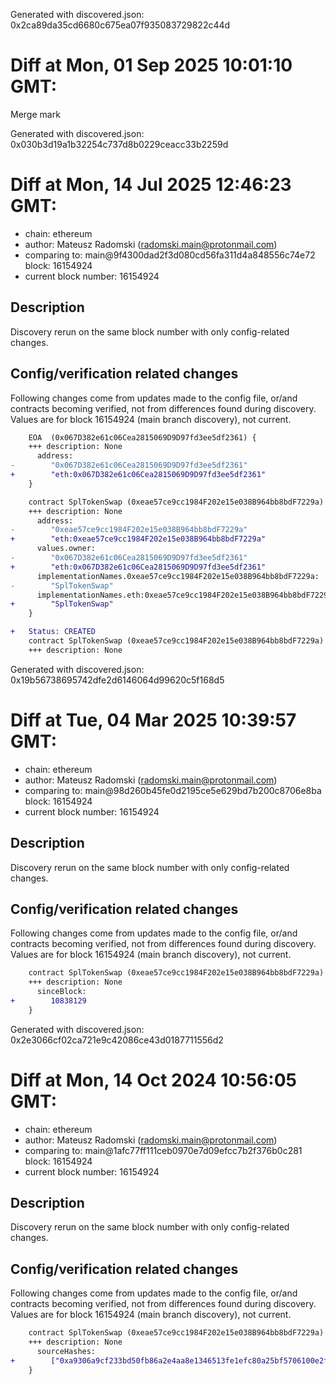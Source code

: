 Generated with discovered.json: 0x2ca89da35cd6680c675ea07f935083729822c44d

# Diff at Mon, 01 Sep 2025 10:01:10 GMT:

Merge mark

Generated with discovered.json: 0x030b3d19a1b32254c737d8b0229ceacc33b2259d

# Diff at Mon, 14 Jul 2025 12:46:23 GMT:

- chain: ethereum
- author: Mateusz Radomski (<radomski.main@protonmail.com>)
- comparing to: main@9f4300dad2f3d080cd56fa311d4a848556c74e72 block: 16154924
- current block number: 16154924

## Description

Discovery rerun on the same block number with only config-related changes.

## Config/verification related changes

Following changes come from updates made to the config file,
or/and contracts becoming verified, not from differences found during
discovery. Values are for block 16154924 (main branch discovery), not current.

```diff
    EOA  (0x067D382e61c06Cea2815069D9D97fd3ee5df2361) {
    +++ description: None
      address:
-        "0x067D382e61c06Cea2815069D9D97fd3ee5df2361"
+        "eth:0x067D382e61c06Cea2815069D9D97fd3ee5df2361"
    }
```

```diff
    contract SplTokenSwap (0xeae57ce9cc1984F202e15e038B964bb8bdF7229a) {
    +++ description: None
      address:
-        "0xeae57ce9cc1984F202e15e038B964bb8bdF7229a"
+        "eth:0xeae57ce9cc1984F202e15e038B964bb8bdF7229a"
      values.owner:
-        "0x067D382e61c06Cea2815069D9D97fd3ee5df2361"
+        "eth:0x067D382e61c06Cea2815069D9D97fd3ee5df2361"
      implementationNames.0xeae57ce9cc1984F202e15e038B964bb8bdF7229a:
-        "SplTokenSwap"
      implementationNames.eth:0xeae57ce9cc1984F202e15e038B964bb8bdF7229a:
+        "SplTokenSwap"
    }
```

```diff
+   Status: CREATED
    contract SplTokenSwap (0xeae57ce9cc1984F202e15e038B964bb8bdF7229a)
    +++ description: None
```

Generated with discovered.json: 0x19b56738695742dfe2d6146064d99620c5f168d5

# Diff at Tue, 04 Mar 2025 10:39:57 GMT:

- chain: ethereum
- author: Mateusz Radomski (<radomski.main@protonmail.com>)
- comparing to: main@98d260b45fe0d2195ce5e629bd7b200c8706e8ba block: 16154924
- current block number: 16154924

## Description

Discovery rerun on the same block number with only config-related changes.

## Config/verification related changes

Following changes come from updates made to the config file,
or/and contracts becoming verified, not from differences found during
discovery. Values are for block 16154924 (main branch discovery), not current.

```diff
    contract SplTokenSwap (0xeae57ce9cc1984F202e15e038B964bb8bdF7229a) {
    +++ description: None
      sinceBlock:
+        10838129
    }
```

Generated with discovered.json: 0x2e3066cf02ca721e9c42086ce43d0187711556d2

# Diff at Mon, 14 Oct 2024 10:56:05 GMT:

- chain: ethereum
- author: Mateusz Radomski (<radomski.main@protonmail.com>)
- comparing to: main@1afc77ff111ceb0970e7d09efcc7b2f376b0c281 block: 16154924
- current block number: 16154924

## Description

Discovery rerun on the same block number with only config-related changes.

## Config/verification related changes

Following changes come from updates made to the config file,
or/and contracts becoming verified, not from differences found during
discovery. Values are for block 16154924 (main branch discovery), not current.

```diff
    contract SplTokenSwap (0xeae57ce9cc1984F202e15e038B964bb8bdF7229a) {
    +++ description: None
      sourceHashes:
+        ["0xa9306a9cf233bd50fb86a2e4aa8e1346513fe1efc80a25bf5706100e2f75b972"]
    }
```

